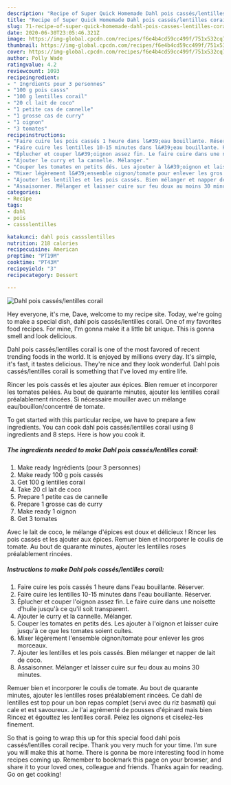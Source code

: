 ```yaml
---
description: "Recipe of Super Quick Homemade Dahl pois cassés/lentilles corail"
title: "Recipe of Super Quick Homemade Dahl pois cassés/lentilles corail"
slug: 71-recipe-of-super-quick-homemade-dahl-pois-casses-lentilles-corail
date: 2020-06-30T23:05:46.321Z
image: https://img-global.cpcdn.com/recipes/f6e4b4cd59cc499f/751x532cq70/dahl-pois-casseslentilles-corail-photo-principale-de-la-recette.jpg
thumbnail: https://img-global.cpcdn.com/recipes/f6e4b4cd59cc499f/751x532cq70/dahl-pois-casseslentilles-corail-photo-principale-de-la-recette.jpg
cover: https://img-global.cpcdn.com/recipes/f6e4b4cd59cc499f/751x532cq70/dahl-pois-casseslentilles-corail-photo-principale-de-la-recette.jpg
author: Polly Wade
ratingvalue: 4.2
reviewcount: 1093
recipeingredient:
- " Ingrdients pour 3 personnes"
- "100 g pois casss"
- "100 g lentilles corail"
- "20 cl lait de coco"
- "1 petite cas de cannelle"
- "1 grosse cas de curry"
- "1 oignon"
- "3 tomates"
recipeinstructions:
- "Faire cuire les pois cassés 1 heure dans l&#39;eau bouillante. Réserver."
- "Faire cuire les lentilles 10-15 minutes dans l&#39;eau bouillante. Réserver."
- "Éplucher et couper l&#39;oignon assez fin. Le faire cuire dans une noisette d&#39;huile jusqu&#39;à ce qu&#39;il soit transparent."
- "Ajouter le curry et la cannelle. Mélanger."
- "Couper les tomates en petits dés. Les ajouter à l&#39;oignon et laisser cuire jusqu&#39;à ce que les tomates soient cuites."
- "Mixer légèrement l&#39;ensemble oignon/tomate pour enlever les gros morceaux."
- "Ajouter les lentilles et les pois cassés. Bien mélanger et napper de lait de coco."
- "Assaisonner. Mélanger et laisser cuire sur feu doux au moins 30 minutes."
categories:
- Recipe
tags:
- dahl
- pois
- cassslentilles

katakunci: dahl pois cassslentilles 
nutrition: 218 calories
recipecuisine: American
preptime: "PT19M"
cooktime: "PT43M"
recipeyield: "3"
recipecategory: Dessert

---
```



![Dahl pois cassés/lentilles corail](https://img-global.cpcdn.com/recipes/f6e4b4cd59cc499f/751x532cq70/dahl-pois-casseslentilles-corail-photo-principale-de-la-recette.jpg)

Hey everyone, it's me, Dave, welcome to my recipe site. Today, we're going to make a special dish, dahl pois cassés/lentilles corail. One of my favorites food recipes. For mine, I'm gonna make it a little bit unique. This is gonna smell and look delicious.

Dahl pois cassés/lentilles corail is one of the most favored of recent trending foods in the world. It is enjoyed by millions every day. It's simple, it's fast, it tastes delicious. They're nice and they look wonderful. Dahl pois cassés/lentilles corail is something that I've loved my entire life.

Rincer les pois cassés et les ajouter aux épices. Bien remuer et incorporer les tomates pelées. Au bout de quarante minutes, ajouter les lentilles corail préalablement rincées. Si nécessaire mouiller avec un mélange eau/bouillon/concentré de tomate.


To get started with this particular recipe, we have to prepare a few ingredients. You can cook dahl pois cassés/lentilles corail using 8 ingredients and 8 steps. Here is how you cook it.

<!--inarticleads1-->

##### The ingredients needed to make Dahl pois cassés/lentilles corail:

1. Make ready  Ingrédients (pour 3 personnes)
1. Make ready 100 g pois cassés
1. Get 100 g lentilles corail
1. Take 20 cl lait de coco
1. Prepare 1 petite cas de cannelle
1. Prepare 1 grosse cas de curry
1. Make ready 1 oignon
1. Get 3 tomates


Avec le lait de coco, le mélange d&#39;épices est doux et délicieux ! Rincer les pois cassés et les ajouter aux épices. Remuer bien et incorporer le coulis de tomate. Au bout de quarante minutes, ajouter les lentilles roses préalablement rincées. 

<!--inarticleads2-->

##### Instructions to make Dahl pois cassés/lentilles corail:

1. Faire cuire les pois cassés 1 heure dans l&#39;eau bouillante. Réserver.
1. Faire cuire les lentilles 10-15 minutes dans l&#39;eau bouillante. Réserver.
1. Éplucher et couper l&#39;oignon assez fin. Le faire cuire dans une noisette d&#39;huile jusqu&#39;à ce qu&#39;il soit transparent.
1. Ajouter le curry et la cannelle. Mélanger.
1. Couper les tomates en petits dés. Les ajouter à l&#39;oignon et laisser cuire jusqu&#39;à ce que les tomates soient cuites.
1. Mixer légèrement l&#39;ensemble oignon/tomate pour enlever les gros morceaux.
1. Ajouter les lentilles et les pois cassés. Bien mélanger et napper de lait de coco.
1. Assaisonner. Mélanger et laisser cuire sur feu doux au moins 30 minutes.


Remuer bien et incorporer le coulis de tomate. Au bout de quarante minutes, ajouter les lentilles roses préalablement rincées. Ce dahl de lentilles est top pour un bon repas complet (servi avec du riz basmati) qui cale et est savoureux. Je l&#39;ai agrémenté de pousses d&#39;épinard mais bien Rincez et égouttez les lentilles corail. Pelez les oignons et ciselez-les finement. 

So that is going to wrap this up for this special food dahl pois cassés/lentilles corail recipe. Thank you very much for your time. I'm sure you will make this at home. There is gonna be more interesting food in home recipes coming up. Remember to bookmark this page on your browser, and share it to your loved ones, colleague and friends. Thanks again for reading. Go on get cooking!
